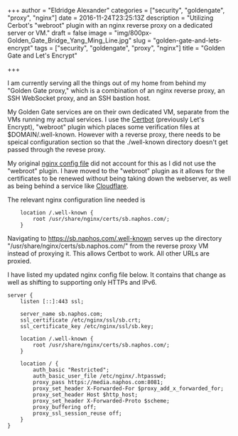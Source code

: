 +++
author = "Eldridge Alexander"
categories = ["security", "goldengate", "proxy", "nginx"]
date = 2016-11-24T23:25:13Z
description = "Utilizing Cerbot's \"webroot\" plugin with an nginx reverse proxy on a dedicated server or VM."
draft = false
image = "img/800px-Golden_Gate_Bridge_Yang_Ming_Line.jpg"
slug = "golden-gate-and-lets-encrypt"
tags = ["security", "goldengate", "proxy", "nginx"]
title = "Golden Gate and Let's Encrypt"

+++

I am currently serving all the things out of my home from behind my "Golden Gate proxy," which is a combination of an nginx reverse proxy, an SSH WebSocket proxy, and an SSH bastion host.

My Golden Gate services are on their own dedicated VM, separate from the VMs running my actual services. I use the [Certbot](https://certbot.eff.org/) (previously Let's Encrypt), "webroot" plugin which places some verification files at $DOMAIN/.well-known. However with a reverse proxy, there needs to be speical configuration section so that the ./well-known directory doesn't get passed through the revese proxy.

My original [nginx config file](https://blog.eldridgealexander.com/2015/03/22/golden-gate-nginx-config-files/) did not account for this as I did not use the "webroot" plugin. I have moved to the "webroot" plugin as it allows for the certificates to be renewed without being taking down the webserver, as well as being behind a service like [Cloudflare](https://cloudflare.com). 

The relevant nginx configuration line needed is
```
    location /.well-known {
        root /usr/share/nginx/certs/sb.naphos.com/;
    }
```
Navigating to https://sb.naphos.com/.well-known serves up the directory "/usr/share/nginx/certs/sb.naphos.com/" from the reverse proxy VM instead of proxying it. This allows Certbot to work. All other URLs are proxied.


I have listed my updated nginx config file below. It contains that change as well as shifting to supporting only HTTPs and IPv6.

```
server {
    listen [::]:443 ssl;
		
    server_name sb.naphos.com;
    ssl_certificate /etc/nginx/ssl/sb.crt;
    ssl_certificate_key /etc/nginx/ssl/sb.key;

    location /.well-known {
        root /usr/share/nginx/certs/sb.naphos.com/;
    }

    location / {
        auth_basic "Restricted";
        auth_basic_user_file /etc/nginx/.htpasswd;
        proxy_pass https://media.naphos.com:8081;
        proxy_set_header X-Forwarded-For $proxy_add_x_forwarded_for;
        proxy_set_header Host $http_host;
        proxy_set_header X-Forwarded-Proto $scheme;
        proxy_buffering off;
        proxy_ssl_session_reuse off;
    } 
}
```
